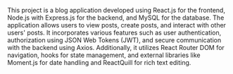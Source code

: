 This project is a blog application developed using React.js for the frontend, Node.js with Express.js for the backend, and MySQL for the database. The application allows users to view posts, create posts, and interact with other users' posts. It incorporates various features such as user authentication, authorization using JSON Web Tokens (JWT), and secure communication with the backend using Axios. Additionally, it utilizes React Router DOM for navigation, hooks for state management, and external libraries like Moment.js for date handling and ReactQuill for rich text editing.
